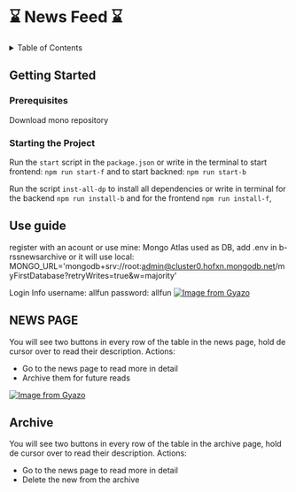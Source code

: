 # ⌛ News Feed ⌛

<!-- TABLE OF CONTENTS -->
<details>
  <summary>Table of Contents</summary>
  <ol>
    <li>
      <a href="#getting-started">Getting Started</a>
      <ul>
        <li><a href="#prerequisites">Prerequisites</a></li>
        <li><a href="#startingtheproject">Starting the project</a></li>
      </ul>
    </li>
    <li>
      <a href="#use-guide">Use guide</a>
    </li>
  </ol>
</details>

<!-- Getting Started -->
## Getting Started

### Prerequisites
Download mono repository


### Starting the Project
Run the `start` script in the `package.json`
or write in the terminal to start frontend: `npm run start-f` and to start backned: `npm run start-b`

Run the script `inst-all-dp` to install all dependencies 
or write in terminal for the backend `npm run install-b` and for the frontend `npm run install-f`,

## Use guide

register with an acount or use mine:
Mongo Atlas used as DB, add .env in b-rssnewsarchive or it will use local:
MONGO_URL='mongodb+srv://root:admin@cluster0.hofxn.mongodb.net/myFirstDatabase?retryWrites=true&w=majority'

Login Info
username: allfun
password: allfun
[![Image from Gyazo](https://i.gyazo.com/d5faa7f12738da24a04cbeaef10fbc10.png)](https://gyazo.com/d5faa7f12738da24a04cbeaef10fbc10)



## NEWS PAGE
You will see two buttons in every row of the table in the news page, hold de cursor over to read their description.
Actions:
- Go to the news page to read more in detail
- Archive them for future reads

[![Image from Gyazo](https://i.gyazo.com/5562e0e154a017df9cb5398c7c0a18f9.gif)](https://gyazo.com/5562e0e154a017df9cb5398c7c0a18f9)

## Archive
You will see two buttons in every row of the table in the archive page, hold de cursor over to read their description.
Actions:
- Go to the news page to read more in detail
- Delete the new from the archive
